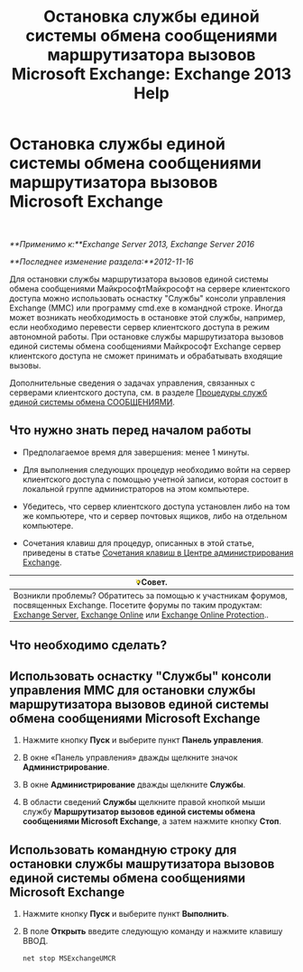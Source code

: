 ﻿---
title: 'Остановка службы единой системы обмена сообщениями маршрутизатора вызовов Microsoft Exchange: Exchange 2013 Help'
TOCTitle: Остановка службы единой системы обмена сообщениями маршрутизатора вызовов Microsoft Exchange
ms:assetid: 79935528-1a8c-4f22-826c-8f9a60f4f6f4
ms:mtpsurl: https://technet.microsoft.com/ru-ru/library/JJ673535(v=EXCHG.150)
ms:contentKeyID: 50556446
ms.date: 05/22/2018
mtps_version: v=EXCHG.150
ms.translationtype: MT
---

# Остановка службы единой системы обмена сообщениями маршрутизатора вызовов Microsoft Exchange

 

_**Применимо к:**Exchange Server 2013, Exchange Server 2016_

_**Последнее изменение раздела:**2012-11-16_

Для остановки службы маршрутизатора вызовов единой системы обмена сообщениями МайкрософтМайкрософт на сервере клиентского доступа можно использовать оснастку "Службы" консоли управления Exchange (MMC) или программу cmd.exe в командной строке. Иногда может возникать необходимость в остановке этой службы, например, если необходимо перевести сервер клиентского доступа в режим автономной работы. При остановке службы маршрутизатора вызовов единой системы обмена сообщениями Майкрософт Exchange сервер клиентского доступа не сможет принимать и обрабатывать входящие вызовы.

Дополнительные сведения о задачах управления, связанных с серверами клиентского доступа, см. в разделе [Процедуры служб единой системы обмена СООБЩЕНИЯМИ](um-services-procedures-exchange-2013-help.md).

## Что нужно знать перед началом работы

  - Предполагаемое время для завершения: менее 1 минуты.

  - Для выполнения следующих процедур необходимо войти на сервер клиентского доступа с помощью учетной записи, которая состоит в локальной группе администраторов на этом компьютере.

  - Убедитесь, что сервер клиентского доступа установлен либо на том же компьютере, что и сервер почтовых ящиков, либо на отдельном компьютере.

  - Сочетания клавиш для процедур, описанных в этой статье, приведены в статье [Сочетания клавиш в Центре администрирования Exchange](keyboard-shortcuts-in-the-exchange-admin-center-exchange-online-protection-help.md).

<table>
<thead>
<tr class="header">
<th><img src="images/Bb124558.tip(EXCHG.150).gif" title="Совет" alt="Совет" />Совет.</th>
</tr>
</thead>
<tbody>
<tr class="odd">
<td>Возникли проблемы? Обратитесь за помощью к участникам форумов, посвященных Exchange. Посетите форумы по таким продуктам: <a href="https://go.microsoft.com/fwlink/p/?linkid=60612">Exchange Server</a>, <a href="https://go.microsoft.com/fwlink/p/?linkid=267542">Exchange Online</a> или <a href="https://go.microsoft.com/fwlink/p/?linkid=285351">Exchange Online Protection</a>..</td>
</tr>
</tbody>
</table>


## Что необходимо сделать?

## Использовать оснастку "Службы" консоли управления MMC для остановки службы маршрутизатора вызовов единой системы обмена сообщениями Microsoft Exchange

1.  Нажмите кнопку **Пуск** и выберите пункт **Панель управления**.

2.  В окне «Панель управления» дважды щелкните значок **Администрирование**.

3.  В окне **Администрирование** дважды щелкните **Службы**.

4.  В области сведений **Службы** щелкните правой кнопкой мыши службу **Маршрутизатор вызовов единой системы обмена сообщениями Microsoft Exchange**, а затем нажмите кнопку **Стоп**.

## Использовать командную строку для остановки службы машрутизатора вызовов единой системы обмена сообщениями Microsoft Exchange

1.  Нажмите кнопку **Пуск** и выберите пункт **Выполнить**.

2.  В поле **Открыть** введите следующую команду и нажмите клавишу ВВОД.
    
        net stop MSExchangeUMCR

